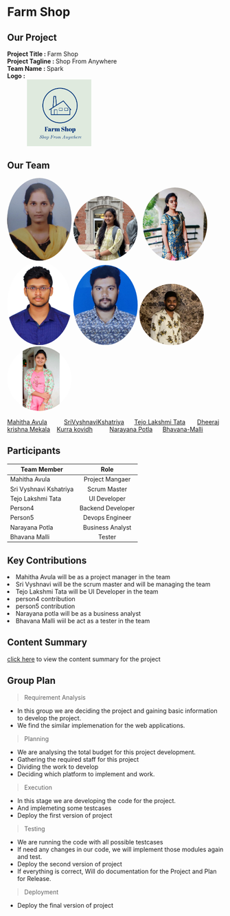 # Farm Shop


## Our Project
   <strong>Project Title   :   </strong> Farm Shop<br>
   <strong>Project Tagline :   </strong>Shop From Anywhere<br>
   <strong>Team Name       :   </strong>Spark<br>
   <strong>Logo            : <br>
    &nbsp;&nbsp;&nbsp;&nbsp;&nbsp;&nbsp;&nbsp;&nbsp; &nbsp;&nbsp;&nbsp;&nbsp;  <img class='img-circle' src="Images/logo.PNG" alt="drawing" width=150px  style="border-radius:10px width=50px" />   </strong><br>
    
## Our Team

<img class='img-circle' src="Images/MahithaAvula.jpeg" alt="drawing" width="150" style="border-radius:50%" />  <img class='img-circle' src="Images/SriVyshnaviKshatriya.jpg" alt="drawing" width="150" style="border-radius:50%" /> &nbsp; 
<img class='img-circle' src="Images/TejoLakshmiT.jpg" alt="drawing" width="150" style="border-radius:50%" />  &nbsp;  <img src="Images/Mekala Dheeraj Krishna.png" alt="drawing" width="150" style="border-radius:50%"/>   <img class='img-circle' src="Images/kovidh.jpeg" alt="drawing" width="150" style="border-radius:50%" />               <img class='img-circle' src="Images/narayanapotla.jpeg" alt="drawing" width="150" style="border-radius:50%" />
                 <img class='img-circle' src="Images/Bhavana.jpg" alt="drawing" width="150" style="border-radius:50%">               




  [Mahitha Avula](https://github.com/MahithaAvula25) &nbsp;&nbsp;&nbsp;&nbsp;&nbsp;&nbsp;&nbsp;&nbsp; [SriVyshnaviKshatriya](https://github.com/SriVyshnaviKshatriya)             &nbsp;&nbsp;&nbsp;&nbsp;   [Tejo Lakshmi Tata](https://github.com/TejoTata)    &nbsp;&nbsp;&nbsp;&nbsp;&nbsp;   [Dheeraj krishna Mekala](https://github.com/dheerajkrishna458) &nbsp;&nbsp;  [Kurra kovidh](https://github.com/kurrakovidh) &nbsp;&nbsp;&nbsp;&nbsp;&nbsp;&nbsp;&nbsp;&nbsp; [Narayana Potla](https://github.com/narayanapotla1)             &nbsp;&nbsp;&nbsp;&nbsp;   [Bhavana-Malli](https://github.com/Bhavana-Malli)   




 
## Participants
|     Team Member       | Role          | 
| -------------         |:-------------:|
| Mahitha Avula         | Project Mangaer | 
| Sri Vyshnavi Kshatriya| Scrum Master   | 
| Tejo Lakshmi Tata     | UI Developer     |  
| Person4               | Backend Developer |
| Person5               | Devops Engineer  | 
| Narayana Potla               | Business Analyst     |  
| Bhavana Malli               | Tester |

## Key Contributions
<li>Mahitha Avula will be as a project manager in the team </li>
<li>Sri Vyshnavi will be the scrum master and will be managing the team</li>
<li>Tejo Lakshmi Tata will be UI Developer in the team</li>
<li>person4 contribution</li>
<li>person5 contribution</li>
<li>Narayana potla will be as a business analyst</li>
<li>Bhavana Malli wiil be act as a tester in the team</li>

## Content Summary

[click here](summary.md) to view the content summary for the project

## Group Plan

> Requirement Analysis
* In this group we are deciding the project and gaining basic information to develop the project.
* We find the similar implemenation for the web applications.

> Planning
* We are analysing the total budget for this project development.
* Gathering the required staff for this project
* Dividing the work to develop
* Deciding which platform to implement and work.

> Execution
* In this stage we are developing the code for the project.
* And implemeting some testcases
* Deploy the first version of project

> Testing
* We are running the code with all possible testcases 
* If need any changes in our code, we will implement those modules again and test.
* Deploy the second version of project
* If everything is correct, Will do documentation for the Project and Plan for Release.

> Deployment
* Deploy the final version of project


   
